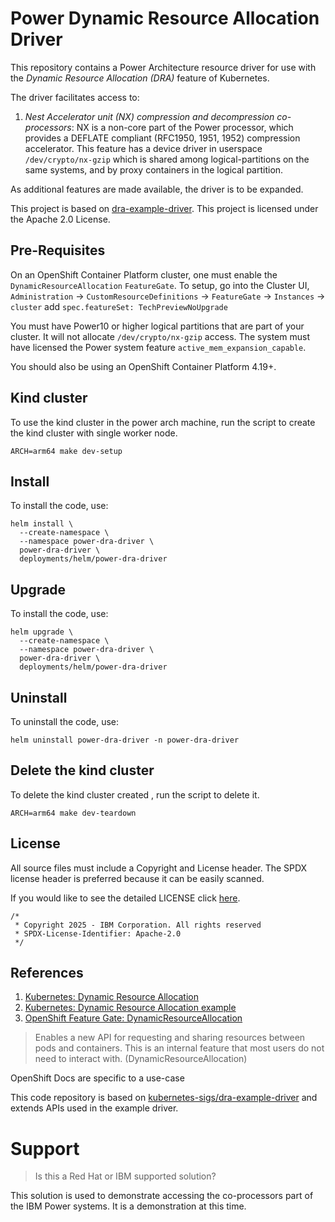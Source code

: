 # Power Dynamic Resource Allocation Driver

This repository contains a Power Architecture resource driver for use with the *Dynamic Resource Allocation (DRA)* feature of Kubernetes.

The driver facilitates access to:

1. *Nest Accelerator unit (NX) compression and decompression co-processors*: NX is a non-core part of the Power processor, which provides a DEFLATE compliant (RFC1950, 1951, 1952) compression accelerator. This feature has a device driver in userspace `/dev/crypto/nx-gzip` which is shared among logical-partitions on the same systems, and by proxy containers in the logical partition. 

As additional features are made available, the driver is to be expanded.

This project is based on [dra-example-driver](https://github.com/kubernetes-sigs/dra-example-driver). This project is licensed under the Apache 2.0 License.

## Pre-Requisites

On an OpenShift Container Platform cluster, one must enable the `DynamicResourceAllocation` `FeatureGate`. To setup, go into the Cluster UI, `Administration` -> `CustomResourceDefinitions` -> `FeatureGate` -> `Instances` -> `cluster` add `spec.featureSet: TechPreviewNoUpgrade`

You must have Power10 or higher logical partitions that are part of your cluster. It will not allocate `/dev/crypto/nx-gzip` access. The system must have licensed the Power system feature `active_mem_expansion_capable`.

You should also be using an OpenShift Container Platform 4.19+.

## Kind cluster

To use the kind cluster in the power arch machine, run the script to create the kind cluster with single worker node.

``` shell
ARCH=arm64 make dev-setup
```

## Install

To install the code, use:

``` shell
helm install \
  --create-namespace \
  --namespace power-dra-driver \
  power-dra-driver \
  deployments/helm/power-dra-driver
```

## Upgrade

To install the code, use:

``` shell
helm upgrade \
  --create-namespace \
  --namespace power-dra-driver \
  power-dra-driver \
  deployments/helm/power-dra-driver
```

## Uninstall

To uninstall the code, use:

``` shell
helm uninstall power-dra-driver -n power-dra-driver
```

## Delete the kind cluster

To delete the kind cluster created , run the script to delete it.

``` shell
ARCH=arm64 make dev-teardown
```

## License

All source files must include a Copyright and License header. The SPDX license header is 
preferred because it can be easily scanned.

If you would like to see the detailed LICENSE click [here](LICENSE).

``` text
/*
 * Copyright 2025 - IBM Corporation. All rights reserved
 * SPDX-License-Identifier: Apache-2.0
 */
```

## References

1. [Kubernetes: Dynamic Resource Allocation](https://kubernetes.io/docs/concepts/scheduling-eviction/dynamic-resource-allocation/)
2. [Kubernetes: Dynamic Resource Allocation example](https://github.com/kubernetes-sigs/dra-example-driver/blob/main/README.md)
3. [OpenShift Feature Gate: DynamicResourceAllocation](https://docs.openshift.com/container-platform/4.17/nodes/clusters/nodes-cluster-enabling-features.html)

> Enables a new API for requesting and sharing resources between pods and containers. This is an internal feature that most users do not need to interact with. (DynamicResourceAllocation)

OpenShift Docs are specific to a use-case

This code repository is based on [kubernetes-sigs/dra-example-driver](https://github.com/kubernetes-sigs/dra-example-driver) and extends APIs used in the example driver.

# Support

> Is this a Red Hat or IBM supported solution?

This solution is used to demonstrate accessing the co-processors part of the IBM Power systems. It is a demonstration at this time.